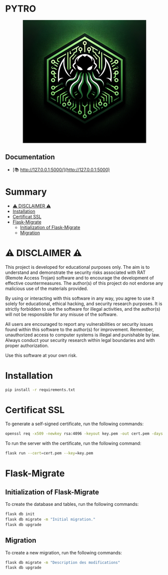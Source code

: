 # PYTRO

<p align="center">
  <img src="logo.png" alt="PYTRO logo"/>
</p>

## Documentation

- [📚 http://127.0.0.1:5000/](http://127.0.0.1:5000)

# Summary
- [⚠️ DISCLAIMER ⚠️](#-disclaimer-)
- [Installation](#installation)
- [Certificat SSL](#certificat-ssl)
- [Flask-Migrate](#flask-migrate)
  - [Initialization of Flask-Migrate](#initialization-of-flask-migrate)
  - [Migration](#migration)

# ⚠️ DISCLAIMER ⚠️
This project is developed for educational purposes only. The aim is to understand and demonstrate the security risks associated with RAT (Remote Access Trojan) software and to encourage the development of effective countermeasures. The author(s) of this project do not endorse any malicious use of the materials provided.

By using or interacting with this software in any way, you agree to use it solely for educational, ethical hacking, and security research purposes. It is strictly forbidden to use the software for illegal activities, and the author(s) will not be responsible for any misuse of the software.

All users are encouraged to report any vulnerabilities or security issues found within this software to the author(s) for improvement. Remember, unauthorized access to computer systems is illegal and punishable by law. Always conduct your security research within legal boundaries and with proper authorization.

Use this software at your own risk.

# Installation
```bash
pip install -r requirements.txt
```

# Certificat SSL
To generate a self-signed certificate, run the following commands:
```bash
openssl req -x509 -newkey rsa:4096 -keyout key.pem -out cert.pem -days 365 -nodes
```

To run the server with the certificate, run the following command:
```bash
flask run --cert=cert.pem --key=key.pem
```

# Flask-Migrate
## Initialization of Flask-Migrate
To create the database and tables, run the following commands:
```bash
flask db init
flask db migrate -m "Initial migration."
flask db upgrade
```

## Migration
To create a new migration, run the following commands:
```bash
flask db migrate -m "Description des modifications"
flask db upgrade
```




